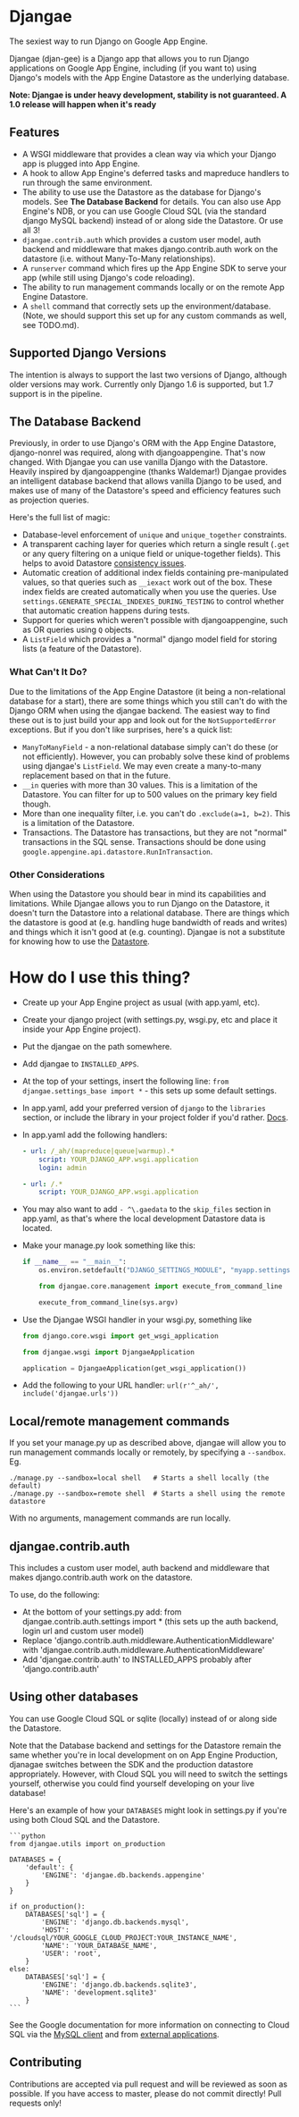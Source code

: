 # Djangae

The sexiest way to run Django on Google App Engine.

Djangae (djan-gee) is a Django app that allows you to run Django applications on Google App Engine, including (if you
want to) using Django's models with the App Engine Datastore as the underlying database.

**Note: Djangae is under heavy development, stability is not guaranteed. A 1.0 release will happen when it's ready**

## Features

* A WSGI middleware that provides a clean way via which your Django app is plugged into App Engine.
* A hook to allow App Engine's deferred tasks and mapreduce handlers to run through the same environment.
* The ability to use use the Datastore as the database for Django's models.  See **The Database Backend** for details.
  You can also use App Engine's NDB, or you can use Google Cloud SQL (via the standard django MySQL backend) instead of
  or along side the Datastore. Or use all 3!
* `djangae.contrib.auth` which provides a custom user model, auth backend and middleware that makes django.contrib.auth
  work on the datastore (i.e. without Many-To-Many relationships).
* A `runserver` command which fires up the App Engine SDK to serve your app (while still using Django's code reloading).
* The ability to run management commands locally or on the remote App Engine Datastore.
* A `shell` command that correctly sets up the environment/database. (Note, we should support this set up for any
  custom commands as well, see TODO.md).

## Supported Django Versions

The intention is always to support the last two versions of Django, although older versions may work. Currently only
Django 1.6 is supported, but 1.7 support is in the pipeline.

## The Database Backend

Previously, in order to use Django's ORM with the App Engine Datastore, django-nonrel was required, along with
djangoappengine. That's now changed. With Djangae you can use vanilla Django with the Datastore. Heavily inspired by
djangoappengine (thanks Waldemar!) Djangae provides an intelligent database backend that allows vanilla Django to be
used, and makes use of many of the Datastore's speed and efficiency features such as projection queries.

Here's the full list of magic:

* Database-level enforcement of `unique` and `unique_together` constraints.
* A transparent caching layer for queries which return a single result (`.get` or any query filtering on a unique field
  or unique-together fields). This helps to avoid Datastore
  [consistency issues](https://developers.google.com/appengine/docs/python/datastore/structuring_for_strong_consistency_).
* Automatic creation of additional index fields containing pre-manipulated values, so that queries such as `__iexact`
  work out of the box. These index fields are created automatically when you use the queries.  Use
  `settings.GENERATE_SPECIAL_INDEXES_DURING_TESTING` to control whether that automatic creation happens during tests.
* Support for queries which weren't possible with djangoappengine, such as OR queries using `Q` objects.
* A `ListField` which provides a "normal" django model field for storing lists (a feature of the Datastore).


### What Can't It Do?

Due to the limitations of the App Engine Datastore (it being a non-relational database for a start), there are some
things which you still can't do with the Django ORM when using the djangae backend.  The easiest way to find these out
is to just build your app and look out for the `NotSupportedError` exceptions.  But if you don't like surprises, here's
a quick list:

* `ManyToManyField` - a non-relational database simply can't do these (or not efficiently).  However, you can probably
  solve these kind of problems using djangae's `ListField`.  We may even create a many-to-many replacement based on
  that in the future.
* `__in` queries with more than 30 values.  This is a limitation of the Datastore.  You can filter for up to 500 values
  on the primary key field though.
* More than one inequality filter, i.e. you can't do `.exclude(a=1, b=2)`.  This is a limitation of the Datastore.
* Transactions.  The Datastore has transactions, but they are not "normal" transactions in the SQL sense. Transactions
  should be done using `google.appengine.api.datastore.RunInTransaction`.


### Other Considerations

When using the Datastore you should bear in mind its capabilities and limitations. While Djangae allows you to run
Django on the Datastore, it doesn't turn the Datastore into a relational database. There are things which the
datastore is good at (e.g. handling huge bandwidth of reads and writes) and things which it isn't good at
(e.g. counting). Djangae is not a substitute for knowing how to use the
[Datastore](https://developers.google.com/appengine/docs/python/datastore/).


# How do I use this thing?

 * Create up your App Engine project as usual (with app.yaml, etc).
 * Create your django project (with settings.py, wsgi.py, etc and place it inside your App Engine project).
 * Put the djangae on the path somewhere.
 * Add djangae to `INSTALLED_APPS`.
 * At the top of your settings, insert the following line: `from djangae.settings_base import *` - this sets up some
   default settings.
 * In app.yaml, add your preferred version of `django` to the `libraries` section, or include the library in your
   project folder if you'd rather.
   [Docs](https://developers.google.com/appengine/docs/python/config/appconfig#Python_app_yaml_Configuring_libraries).
 * In app.yaml add the following handlers:

    ```yml
    - url: /_ah/(mapreduce|queue|warmup).*
        script: YOUR_DJANGO_APP.wsgi.application
        login: admin

    - url: /.*
        script: YOUR_DJANGO_APP.wsgi.application
    ```

 * You may also want to add `- ^\.gaedata` to the `skip_files` section in app.yaml, as that's where the local
   development Datastore data is located.
 * Make your manage.py look something like this:

    ```python
    if __name__ == "__main__":
        os.environ.setdefault("DJANGO_SETTINGS_MODULE", "myapp.settings")

        from djangae.core.management import execute_from_command_line

        execute_from_command_line(sys.argv)
    ```

 * Use the Djangae WSGI handler in your wsgi.py, something like

    ```python
    from django.core.wsgi import get_wsgi_application

    from djangae.wsgi import DjangaeApplication

    application = DjangaeApplication(get_wsgi_application())
    ```

 * Add the following to your URL handler: `url(r'^_ah/', include('djangae.urls'))`


## Local/remote management commands

If you set your manage.py up as described above, djangae will allow you to run management commands locally or
remotely, by specifying a `--sandbox`. Eg.

  ```
  ./manage.py --sandbox=local shell   # Starts a shell locally (the default)
  ./manage.py --sandbox=remote shell  # Starts a shell using the remote datastore
  ```

With no arguments, management commands are run locally.

## djangae.contrib.auth

This includes a custom user model, auth backend and middleware that makes django.contrib.auth work on the datastore.

To use, do the following:

 - At the bottom of your settings.py add: from djangae.contrib.auth.settings import * (this sets up the auth backend,
   login url and custom user model)
 - Replace 'django.contrib.auth.middleware.AuthenticationMiddleware' with
   'djangae.contrib.auth.middleware.AuthenticationMiddleware'
 - Add 'djangae.contrib.auth' to INSTALLED_APPS probably after 'django.contrib.auth'


## Using other databases

You can use Google Cloud SQL or sqlite (locally) instead of or along side the Datastore.

Note that the Database backend and settings for the Datastore remain the same whether you're in local development on on
App Engine Production, djanagae switches between the SDK and the production datastore appropriately.  However, with
Cloud SQL you will need to switch the settings yourself, otherwise you could find yourself developing on your
live database!

Here's an example of how your `DATABASES` might look in settings.py if you're using both Cloud SQL and the Datastore.

    ```python
    from djangae.utils import on_production

    DATABASES = {
        'default': {
            'ENGINE': 'djangae.db.backends.appengine'
        }
    }

    if on_production():
        DATABASES['sql'] = {
            'ENGINE': 'django.db.backends.mysql',
            'HOST': '/cloudsql/YOUR_GOOGLE_CLOUD_PROJECT:YOUR_INSTANCE_NAME',
            'NAME': 'YOUR_DATABASE_NAME',
            'USER': 'root',
        }
    else:
        DATABASES['sql'] = {
            'ENGINE': 'django.db.backends.sqlite3',
            'NAME': 'development.sqlite3'
        }
    ```

See the Google documentation for more information on connecting to Cloud SQL via the
[MySQL client](https://developers.google.com/cloud-sql/docs/mysql-client) and from
[external applications](https://developers.google.com/cloud-sql/docs/external).

## Contributing

Contributions are accepted via pull request and will be reviewed as soon as possible. If you have access to master, please do not commit directly! Pull requests only!